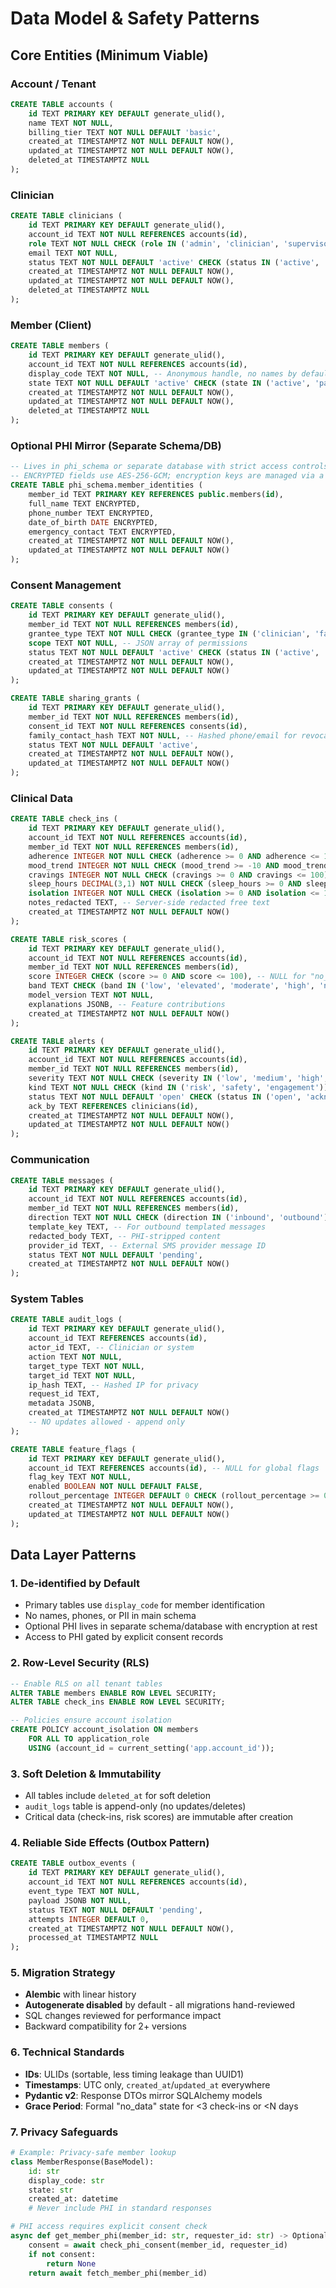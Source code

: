 # Data Model & Safety Patterns

## Core Entities (Minimum Viable)

### Account / Tenant
```sql
CREATE TABLE accounts (
    id TEXT PRIMARY KEY DEFAULT generate_ulid(),
    name TEXT NOT NULL,
    billing_tier TEXT NOT NULL DEFAULT 'basic',
    created_at TIMESTAMPTZ NOT NULL DEFAULT NOW(),
    updated_at TIMESTAMPTZ NOT NULL DEFAULT NOW(),
    deleted_at TIMESTAMPTZ NULL
);
```

### Clinician
```sql
CREATE TABLE clinicians (
    id TEXT PRIMARY KEY DEFAULT generate_ulid(),
    account_id TEXT NOT NULL REFERENCES accounts(id),
    role TEXT NOT NULL CHECK (role IN ('admin', 'clinician', 'supervisor')),
    email TEXT NOT NULL,
    status TEXT NOT NULL DEFAULT 'active' CHECK (status IN ('active', 'inactive', 'suspended')),
    created_at TIMESTAMPTZ NOT NULL DEFAULT NOW(),
    updated_at TIMESTAMPTZ NOT NULL DEFAULT NOW(),
    deleted_at TIMESTAMPTZ NULL
);
```

### Member (Client)
```sql
CREATE TABLE members (
    id TEXT PRIMARY KEY DEFAULT generate_ulid(),
    account_id TEXT NOT NULL REFERENCES accounts(id),
    display_code TEXT NOT NULL, -- Anonymous handle, no names by default
    state TEXT NOT NULL DEFAULT 'active' CHECK (state IN ('active', 'paused', 'discharged')),
    created_at TIMESTAMPTZ NOT NULL DEFAULT NOW(),
    updated_at TIMESTAMPTZ NOT NULL DEFAULT NOW(),
    deleted_at TIMESTAMPTZ NULL
);
```

### Optional PHI Mirror (Separate Schema/DB)
```sql
-- Lives in phi_schema or separate database with strict access controls
-- ENCRYPTED fields use AES-256-GCM; encryption keys are managed via a centralized KMS with regular key rotation.
CREATE TABLE phi_schema.member_identities (
    member_id TEXT PRIMARY KEY REFERENCES public.members(id),
    full_name TEXT ENCRYPTED,
    phone_number TEXT ENCRYPTED,
    date_of_birth DATE ENCRYPTED,
    emergency_contact TEXT ENCRYPTED,
    created_at TIMESTAMPTZ NOT NULL DEFAULT NOW(),
    updated_at TIMESTAMPTZ NOT NULL DEFAULT NOW()
);
```

### Consent Management
```sql
CREATE TABLE consents (
    id TEXT PRIMARY KEY DEFAULT generate_ulid(),
    member_id TEXT NOT NULL REFERENCES members(id),
    grantee_type TEXT NOT NULL CHECK (grantee_type IN ('clinician', 'family')),
    scope TEXT NOT NULL, -- JSON array of permissions
    status TEXT NOT NULL DEFAULT 'active' CHECK (status IN ('active', 'revoked', 'expired')),
    created_at TIMESTAMPTZ NOT NULL DEFAULT NOW(),
    updated_at TIMESTAMPTZ NOT NULL DEFAULT NOW()
);

CREATE TABLE sharing_grants (
    id TEXT PRIMARY KEY DEFAULT generate_ulid(),
    member_id TEXT NOT NULL REFERENCES members(id),
    consent_id TEXT NOT NULL REFERENCES consents(id),
    family_contact_hash TEXT NOT NULL, -- Hashed phone/email for revocable access
    status TEXT NOT NULL DEFAULT 'active',
    created_at TIMESTAMPTZ NOT NULL DEFAULT NOW(),
    updated_at TIMESTAMPTZ NOT NULL DEFAULT NOW()
);
```

### Clinical Data
```sql
CREATE TABLE check_ins (
    id TEXT PRIMARY KEY DEFAULT generate_ulid(),
    account_id TEXT NOT NULL REFERENCES accounts(id),
    member_id TEXT NOT NULL REFERENCES members(id),
    adherence INTEGER NOT NULL CHECK (adherence >= 0 AND adherence <= 100),
    mood_trend INTEGER NOT NULL CHECK (mood_trend >= -10 AND mood_trend <= 10),
    cravings INTEGER NOT NULL CHECK (cravings >= 0 AND cravings <= 100),
    sleep_hours DECIMAL(3,1) NOT NULL CHECK (sleep_hours >= 0 AND sleep_hours <= 24),
    isolation INTEGER NOT NULL CHECK (isolation >= 0 AND isolation <= 100),
    notes_redacted TEXT, -- Server-side redacted free text
    created_at TIMESTAMPTZ NOT NULL DEFAULT NOW()
);

CREATE TABLE risk_scores (
    id TEXT PRIMARY KEY DEFAULT generate_ulid(),
    account_id TEXT NOT NULL REFERENCES accounts(id),
    member_id TEXT NOT NULL REFERENCES members(id),
    score INTEGER CHECK (score >= 0 AND score <= 100), -- NULL for "no_data"
    band TEXT CHECK (band IN ('low', 'elevated', 'moderate', 'high', 'no_data')),
    model_version TEXT NOT NULL,
    explanations JSONB, -- Feature contributions
    created_at TIMESTAMPTZ NOT NULL DEFAULT NOW()
);

CREATE TABLE alerts (
    id TEXT PRIMARY KEY DEFAULT generate_ulid(),
    account_id TEXT NOT NULL REFERENCES accounts(id),
    member_id TEXT NOT NULL REFERENCES members(id),
    severity TEXT NOT NULL CHECK (severity IN ('low', 'medium', 'high', 'critical')),
    kind TEXT NOT NULL CHECK (kind IN ('risk', 'safety', 'engagement')),
    status TEXT NOT NULL DEFAULT 'open' CHECK (status IN ('open', 'acknowledged', 'resolved')),
    ack_by TEXT REFERENCES clinicians(id),
    created_at TIMESTAMPTZ NOT NULL DEFAULT NOW(),
    updated_at TIMESTAMPTZ NOT NULL DEFAULT NOW()
);
```

### Communication
```sql
CREATE TABLE messages (
    id TEXT PRIMARY KEY DEFAULT generate_ulid(),
    account_id TEXT NOT NULL REFERENCES accounts(id),
    member_id TEXT NOT NULL REFERENCES members(id),
    direction TEXT NOT NULL CHECK (direction IN ('inbound', 'outbound')),
    template_key TEXT, -- For outbound templated messages
    redacted_body TEXT, -- PHI-stripped content
    provider_id TEXT, -- External SMS provider message ID
    status TEXT NOT NULL DEFAULT 'pending',
    created_at TIMESTAMPTZ NOT NULL DEFAULT NOW()
);
```

### System Tables
```sql
CREATE TABLE audit_logs (
    id TEXT PRIMARY KEY DEFAULT generate_ulid(),
    account_id TEXT REFERENCES accounts(id),
    actor_id TEXT, -- Clinician or system
    action TEXT NOT NULL,
    target_type TEXT NOT NULL,
    target_id TEXT NOT NULL,
    ip_hash TEXT, -- Hashed IP for privacy
    request_id TEXT,
    metadata JSONB,
    created_at TIMESTAMPTZ NOT NULL DEFAULT NOW()
    -- NO updates allowed - append only
);

CREATE TABLE feature_flags (
    id TEXT PRIMARY KEY DEFAULT generate_ulid(),
    account_id TEXT REFERENCES accounts(id), -- NULL for global flags
    flag_key TEXT NOT NULL,
    enabled BOOLEAN NOT NULL DEFAULT FALSE,
    rollout_percentage INTEGER DEFAULT 0 CHECK (rollout_percentage >= 0 AND rollout_percentage <= 100),
    created_at TIMESTAMPTZ NOT NULL DEFAULT NOW(),
    updated_at TIMESTAMPTZ NOT NULL DEFAULT NOW()
);
```

## Data Layer Patterns

### 1. De-identified by Default
- Primary tables use `display_code` for member identification
- No names, phones, or PII in main schema
- Optional PHI lives in separate schema/database with encryption at rest
- Access to PHI gated by explicit consent records

### 2. Row-Level Security (RLS)
```sql
-- Enable RLS on all tenant tables
ALTER TABLE members ENABLE ROW LEVEL SECURITY;
ALTER TABLE check_ins ENABLE ROW LEVEL SECURITY;

-- Policies ensure account isolation
CREATE POLICY account_isolation ON members
    FOR ALL TO application_role
    USING (account_id = current_setting('app.account_id'));
```

### 3. Soft Deletion & Immutability
- All tables include `deleted_at` for soft deletion
- `audit_logs` table is append-only (no updates/deletes)
- Critical data (check-ins, risk scores) are immutable after creation

### 4. Reliable Side Effects (Outbox Pattern)
```sql
CREATE TABLE outbox_events (
    id TEXT PRIMARY KEY DEFAULT generate_ulid(),
    account_id TEXT NOT NULL REFERENCES accounts(id),
    event_type TEXT NOT NULL,
    payload JSONB NOT NULL,
    status TEXT NOT NULL DEFAULT 'pending',
    attempts INTEGER DEFAULT 0,
    created_at TIMESTAMPTZ NOT NULL DEFAULT NOW(),
    processed_at TIMESTAMPTZ NULL
);
```

### 5. Migration Strategy
- **Alembic** with linear history
- **Autogenerate disabled** by default - all migrations hand-reviewed
- SQL changes reviewed for performance impact
- Backward compatibility for 2+ versions

### 6. Technical Standards
- **IDs**: ULIDs (sortable, less timing leakage than UUID1)
- **Timestamps**: UTC only, `created_at`/`updated_at` everywhere
- **Pydantic v2**: Response DTOs mirror SQLAlchemy models
- **Grace Period**: Formal "no_data" state for <3 check-ins or <N days

### 7. Privacy Safeguards
```python
# Example: Privacy-safe member lookup
class MemberResponse(BaseModel):
    id: str
    display_code: str
    state: str
    created_at: datetime
    # Never include PHI in standard responses

# PHI access requires explicit consent check
async def get_member_phi(member_id: str, requester_id: str) -> Optional[MemberPHI]:
    consent = await check_phi_consent(member_id, requester_id)
    if not consent:
        return None
    return await fetch_member_phi(member_id)
```